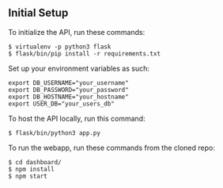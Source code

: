 ## Initial Setup
To initialize the API, run these commands:
```
$ virtualenv -p python3 flask
$ flask/bin/pip install -r requirements.txt
```

Set up your environment variables as such:
```
export DB_USERNAME="your_username"
export DB_PASSWORD="your_password"
export DB_HOSTNAME="your_hostname"
export USER_DB="your_users_db"
```

To host the API locally, run this command:
```
$ flask/bin/python3 app.py
```

To run the webapp, run these commands from the cloned repo:
```
$ cd dashboard/
$ npm install
$ npm start
```
